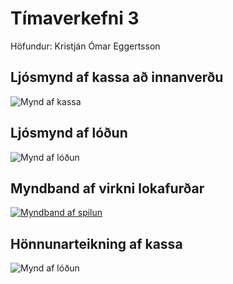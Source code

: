 # Tímaverkefni 3
Höfundur: Kristján Ómar Eggertsson

## Ljósmynd af kassa að innanverðu
![Mynd af kassa](https://github.com/KristjanOmar/SimonSays/blob/main/20230201_152722.jpg?raw=true)

## Ljósmynd af lóðun
![Mynd af lóðun](https://github.com/KristjanOmar/SimonSays/blob/main/20230130_145914.jpg?raw=true)

## Myndband af virkni lokafurðar
[![Myndband af spilun](https://img.youtube.com/vi/BqvU9YI1G9M/0.jpg)](https://www.youtube.com/watch?v=BqvU9YI1G9M)

## Hönnunarteikning af kassa
![Mynd af lóðun](https://github.com/KristjanOmar/SimonSays/blob/main/Kristján_SimonSays.svg?raw=true)